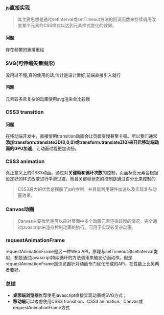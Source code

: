 ### js直接实现

> 其主要思想是通过setInterval或setTimeout方法的回调函数来持续调用改变某个元素的CSS样式以达到元素样式变化的效果。

#### 问题

存在频繁的重排重绘

### SVG(可伸缩矢量图形)

没用过不懂,真的使用的话,估计是设计做好,前端直接引入就行

#### 问题

元素较多且复杂的动画使用svg渲染会比较慢

### CSS3 transition

#### 问题

在移动端开发中，直接使用transition动画会让页面变慢甚至卡顿。所以我们通常**添加transform:translate3D(0,0,0)或transform:translateZ(0)来开启移动端动画的GPU加速**，让动画过程更加流畅。

### CSS3 animation

真正意义上的CSS3动画。通过对**关键帧和循环次数**的控制，页面标签元素会根据设定好的样式改变进行平滑过渡。而且关键帧状态的控制是通过百分比来控制的

> CSS3最大的优势是摆脱了js的控制，并且能利用硬件加速以及实现复杂动画效果。

### Canvas动画

> Canvas主要优势是可以应对页面中多个动画元素渲染较慢的情况，完全通过javascript来渲染控制动画的执行。可用于实现较复杂动画。

### requestAnimationFrame

requestAnimationFrame是另一种Web API，原理与setTimeout和setInterval类似，都是通过javascript持续循环的方法调用来触发动画动作。但是requestAnimationFrame是浏览器针对动画专门优化形成的APi，在性能上比另两者要好。

### 总结

- **桌面端浏览器**推荐使用javascript直接实现动画或SVG方式；
- **移动端**可以考虑使用CSS3 transition、CSS3 animation、Canvas或requestAnimationFrame方式